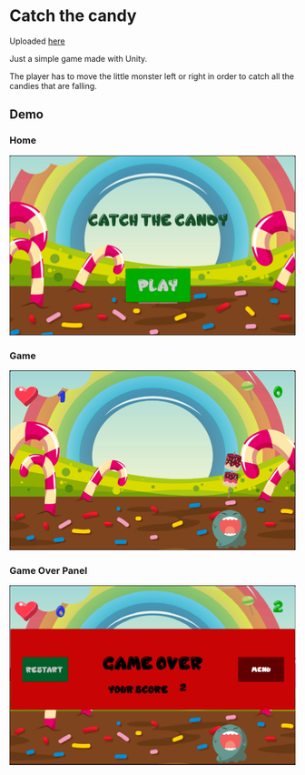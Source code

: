# Catch the candy

Uploaded [here](https://simmer.io/@luigib/candymonster)

Just a simple game made with Unity.

The player has to move the little monster left or right in order to catch all the candies that are falling.

## Demo

### Home

![Home](./demo/home.png)

### Game

![Game](./demo/gameplay.png)

### Game Over Panel

![Game Over](./demo/gameover.png)
